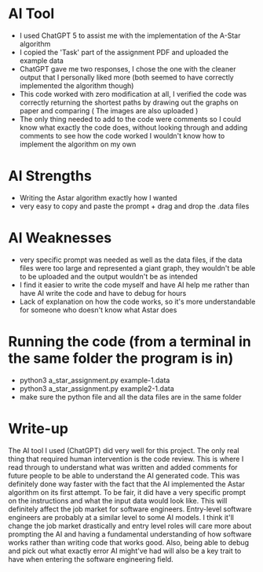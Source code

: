 # AI Tool
- I used ChatGPT 5 to assist me with the implementation of the A-Star algorithm
- I copied the 'Task' part of the assignment PDF and uploaded the example data
- ChatGPT gave me two responses, I chose the one with the cleaner output that I personally liked more (both seemed to have 
correctly implemented the algorithm though)
- This code worked with zero modification at all, I verified the code was correctly returning the shortest paths by 
drawing out the graphs on paper and comparing ( The images are also uploaded )
- The only thing needed to add to the code were comments so I could know what exactly the code does, without looking 
through and adding comments to see how the code worked I wouldn't know how to implement the algorithm on my own

# AI Strengths
- Writing the Astar algorithm exactly how I wanted
- very easy to copy and paste the prompt + drag and drop the .data files 

# AI Weaknesses
- very specific prompt was needed as well as the data files, if the data files were too large and represented a giant
graph, they wouldn't be able to be uploaded and the output wouldn't be as intended
- I find it easier to write the code myself and have AI help me rather than have AI write the code and have to debug
for hours
- Lack of explanation on how the code works, so it's more understandable for someone who doesn't know what Astar does

# Running the code (from a terminal in the same folder the program is in)
- python3 a_star_assignment.py example-1.data
- python3 a_star_assignment.py example2-1.data
- make sure the python file and all the data files are in the same folder


# Write-up 
The AI tool I used (ChatGPT) did very well for this project. The only real thing that required human intervention is 
the code review. This is where I read through to understand what was written and added comments for future people to 
be able to understand the AI generated code. This was definitely done way faster with the fact that the AI implemented 
the Astar algorithm on its first attempt. To be fair, it did have a very specific prompt on the instructions and what the 
input data would look like. This will definitely affect the job market for software engineers. Entry-level software 
engineers are probably at a similar level to some AI models. I think it'll change the job market drastically and entry
level roles will care more about prompting the AI and having a fundamental understanding of how software works rather than
writing code that works good. Also, being able to debug and pick out what exactly error AI might've had will also be a 
key trait to have when entering the software engineering field.
